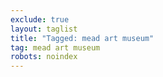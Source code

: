 ```yaml
---
exclude: true
layout: taglist
title: "Tagged: mead art museum"
tag: mead art museum
robots: noindex
---
```

